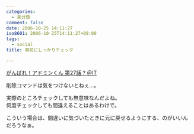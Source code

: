```yaml
---
categories:
  - 未分類
comment: false
date: 2006-10-25 14:11:27
iso8601: 2006-10-25T14:11:27+09:00
tags:
  - social
title: 事前にしっかりチェック

---
```


<div class="entry-body">
  <p><a title="がんばれ！アドミンくん 第27話 ? ＠IT" href="http://www.atmarkit.co.jp/fwin2k/itpropower/admin-kun/027/adminkun027.html">がんばれ！アドミンくん 第27話 ? ＠IT</a></p>

  <p>削除コマンドは気をつけないとねぇ…。</p>

  <p>実際のところチェックしても無意味なんだよね。<br />
    何度チェックしても間違えることはあるわけで。</p>

  <p>こういう場合は、間違いに気づいたときに元に戻せるようにする、のがいいんだろうなぁ。<br /></p>
</div>
